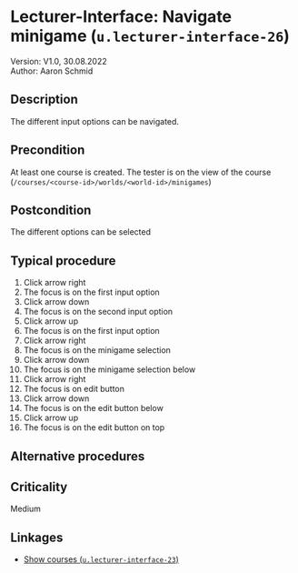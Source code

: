 # Lecturer-Interface: Navigate minigame (`u.lecturer-interface-26`)


Version: V1.0, 30.08.2022 \
Author: Aaron Schmid

## Description

The different input options can be navigated.

## Precondition

At least one course is created. The tester is on the view of the course (`/courses/<course-id>/worlds/<world-id>/minigames`)

## Postcondition

The different options can be selected

## Typical procedure

1. Click arrow right
2. The focus is on the first input option
3. Click arrow down
4. The focus is on the second input option
5. Click arrow up
6. The focus is on the first input option
7. Click arrow right
8. The focus is on the minigame selection
9. Click arrow down
10. The focus is on the minigame selection below
11. Click arrow right
12. The focus is on edit button
13. Click arrow down
14. The focus is on the edit button below
15. Click arrow up
16. The focus is on the edit button on top

## Alternative procedures

## Criticality

Medium

## Linkages

- [Show courses (`u.lecturer-interface-23`)](u-lecturer-interface-23-navigate-sidebar.md)
